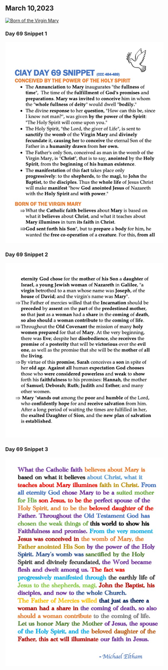 ## March 10,2023

[![Born of the Virgin Mary](https://raw.githubusercontent.com/linusjf/CIAY/main/March/jpgs/Day069.jpg)](https://youtu.be/-GrcgodsUNM "Born of the Virgin Mary")

### Day 69 Snippet 1

![Day 69 Snippet 1](https://raw.githubusercontent.com/linusjf/CIAY/refs/heads/main/March/jpgs/Day69Snippet1.jpg)

### Day 69 Snippet 2

![Day 69 Snippet 2](https://raw.githubusercontent.com/linusjf/CIAY/refs/heads/main/March/jpgs/Day69Snippet2.jpg)

### Day 69 Snippet 3

![Day 69 Snippet 3](https://raw.githubusercontent.com/linusjf/CIAY/refs/heads/main/March/jpgs/Day69Snippet3.jpg)
